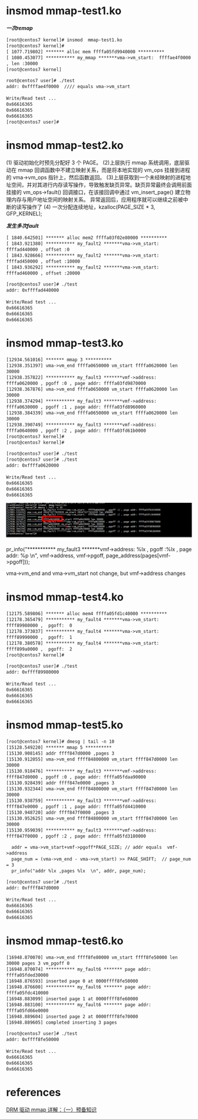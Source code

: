 
# insmod  mmap-test1.ko 
 
 ***一次remap***
 
 ```
 [root@centos7 kernel]# insmod  mmap-test1.ko 
[root@centos7 kernel]# 
[ 1077.719802] ******* alloc mem ffffa05fd9940000 ********** 
[ 1080.453077] *********** my_mmap *******vma->vm_start:  ffffae4f0000 , len :30000 
[root@centos7 kernel]
 ```
 
 ```
 root@centos7 user]# ./test 
addr: 0xffffae4f0000  //// equals vma->vm_start

Write/Read test ...
0x66616365
0x66616365
0x66616365
[root@centos7 user]# 
 ```
 
 
#  insmod  mmap-test2.ko 

 (1) 驱动初始化时预先分配好 3 个 PAGE。
 (2)上层执行 mmap 系统调用，底层驱动在 mmap 回调函数中不建立映射关系，而是将本地实现的 vm_ops 挂接到进程的 vma->vm_ops 指针上，然后函数返回。
 (3)上层获取到一个未经映射的进程地址空间，并对其进行内存读写操作，导致触发缺页异常。缺页异常最终会调用前面挂接的 vm_ops->fault() 回调接口，在该接回调中通过 vm_insert_page() 建立物理内存与用户地址空间的映射关系。
异常返回后，应用程序就可以继续之前被中断的读写操作了
 (4) 一次分配连续地址，kzalloc(PAGE_SIZE * 3, GFP_KERNEL);
 
 
 
***发生多次fault***



```
[ 1840.642501] ******* alloc mem2 ffffa03f02e80000 ********** 
[ 1843.921380] *********** my_fault2 *******vma->vm_start:  ffffad440000 , offset :0 
[ 1843.928666] *********** my_fault2 *******vma->vm_start:  ffffad450000 , offset :10000 
[ 1843.936292] *********** my_fault2 *******vma->vm_start:  ffffad460000 , offset :20000 
```

```
[root@centos7 user]# ./test 
addr: 0xffffad440000 

Write/Read test ...
0x66616365
0x66616365
0x66616365
```



#  insmod   mmap-test3.ko

```
[12934.561016] ******* mmap 3 ********** 
[12938.351397] vma->vm_end ffffa0650000 vm_start ffffa0620000 len 30000 
[12938.357822] *********** my_fault3 *******vmf->address:  ffffa0620000 , pgoff :0 , page addr: ffffa03fd9870000 
[12938.367876] vma->vm_end ffffa0650000 vm_start ffffa0620000 len 30000 
[12938.374294] *********** my_fault3 *******vmf->address:  ffffa0630000 , pgoff :1 , page addr: ffffa03fd8960000 
[12938.384339] vma->vm_end ffffa0650000 vm_start ffffa0620000 len 30000 
[12938.390749] *********** my_fault3 *******vmf->address:  ffffa0640000 , pgoff :2 , page addr: ffffa03fd61b0000 
[root@centos7 kernel]# 
[root@centos7 kernel]# 
```

```
[root@centos7 user]# ./test 
[root@centos7 user]# ./test 
addr: 0xffffa0620000 

Write/Read test ...
0x66616365
0x66616365
0x66616365
```

![image](https://github.com/magnate3/linux-riscv-dev/blob/main/exercises/mmap2/vm.png)

pr_info("*********** my_fault3 *******vmf->address:  %lx , pgoff :%lx , page addr: %p \n",  vmf->address, vmf->pgoff,  page_address(pages[vmf->pgoff]));

vma->vm_end and  vma->vm_start not change, but vmf->address changes
 
# insmod mmap-test4.ko

```
[12175.589806] ******* alloc mem4 ffffa05fd1c40000 ********** 
[12178.365479] *********** my_fault4 *******vma->vm_start:  ffff89980000 ,  pgoff:  0
[12178.373037] *********** my_fault4 *******vma->vm_start:  ffff89990000 ,  pgoff:  1
[12178.380578] *********** my_fault4 *******vma->vm_start:  ffff899a0000 ,  pgoff:  2
[root@centos7 kernel]# 
```

```
[root@centos7 user]# ./test 
addr: 0xffff89980000 

Write/Read test ...
0x66616365
0x66616365
0x66616365
```


#  insmod  mmap-test5.ko

```
[root@centos7 kernel]# dmesg | tail -n 10
[15128.549220] ******* mmap 5 ********** 
[15130.908145] addr ffff847d0000 ,pages 3  
[15130.912055] vma->vm_end ffff84800000 vm_start ffff847d0000 len 30000 
[15130.918476] *********** my_fault3 *******vmf->address:  ffff847d0000 , pgoff :0 , page addr: ffffa05fdaa90000 
[15130.928439] addr ffff847e0000 ,pages 3  
[15130.932344] vma->vm_end ffff84800000 vm_start ffff847d0000 len 30000 
[15130.938759] *********** my_fault3 *******vmf->address:  ffff847e0000 , pgoff :1 , page addr: ffffa05fd4410000 
[15130.948720] addr ffff847f0000 ,pages 3  
[15130.952625] vma->vm_end ffff84800000 vm_start ffff847d0000 len 30000 
[15130.959039] *********** my_fault3 *******vmf->address:  ffff847f0000 , pgoff :2 , page addr: ffffa05fd3180000 
```

```
  addr = vma->vm_start+vmf->pgoff*PAGE_SIZE; // addr equals  vmf->address
  page_num = (vma->vm_end - vma->vm_start) >> PAGE_SHIFT;  // page_num = 3
  pr_info("addr %lx ,pages %lx  \n", addr, page_num);   
```

```
[root@centos7 user]# ./test 
addr: 0xffff847d0000 

Write/Read test ...
0x66616365
0x66616365
0x66616365
```


# insmod mmap-test6.ko 
```
[16948.870070] vma->vm_end ffff8fe80000 vm_start ffff8fe50000 len 30000 pages 3 vm_pgoff 0
[16948.870074] *********** my_fault6 ******* page addr: ffffa05fded30000 
[16948.876593] inserted page 0 at 0000ffff8fe50000
[16948.876600] *********** my_fault6 ******* page addr: ffffa05fdc410000 
[16948.883099] inserted page 1 at 0000ffff8fe60000
[16948.883100] *********** my_fault6 ******* page addr: ffffa05fd66e0000 
[16948.889604] inserted page 2 at 0000ffff8fe70000
[16948.889605] completed inserting 3 pages
```

```
[root@centos7 user]# ./test 
addr: 0xffff8fe50000 

Write/Read test ...
0x66616365
0x66616365
0x66616365
```

# references

[DRM 驱动 mmap 详解：（一）预备知识](https://blog.csdn.net/hexiaolong2009/article/details/107592704)